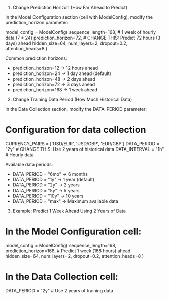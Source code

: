   1. Change Prediction Horizon (How Far Ahead to Predict)

  In the Model Configuration section (cell with ModelConfig), modify the prediction_horizon parameter:

  model_config = ModelConfig(
      sequence_length=168,  # 1 week of hourly data (7 * 24)
      prediction_horizon=72,  # CHANGE THIS: Predict 72 hours (3 days) ahead
      hidden_size=64,
      num_layers=2,
      dropout=0.2,
      attention_heads=8
  )

  Common prediction horizons:
  - prediction_horizon=12 → 12 hours ahead
  - prediction_horizon=24 → 1 day ahead (default)
  - prediction_horizon=48 → 2 days ahead
  - prediction_horizon=72 → 3 days ahead
  - prediction_horizon=168 → 1 week ahead

  2. Change Training Data Period (How Much Historical Data)

  In the Data Collection section, modify the DATA_PERIOD parameter:

  # Configuration for data collection
  CURRENCY_PAIRS = ['USD/EUR', 'USD/GBP', 'EUR/GBP']
  DATA_PERIOD = "2y"  # CHANGE THIS: Use 2 years of historical data
  DATA_INTERVAL = "1h"  # Hourly data

  Available data periods:
  - DATA_PERIOD = "6mo" → 6 months
  - DATA_PERIOD = "1y" → 1 year (default)
  - DATA_PERIOD = "2y" → 2 years
  - DATA_PERIOD = "5y" → 5 years
  - DATA_PERIOD = "10y" → 10 years
  - DATA_PERIOD = "max" → Maximum available data

  3. Example: Predict 1 Week Ahead Using 2 Years of Data

  # In the Model Configuration cell:
  model_config = ModelConfig(
      sequence_length=168,
      prediction_horizon=168,  # Predict 1 week (168 hours) ahead
      hidden_size=64,
      num_layers=2,
      dropout=0.2,
      attention_heads=8
  )

  # In the Data Collection cell:
  DATA_PERIOD = "2y"  # Use 2 years of training data